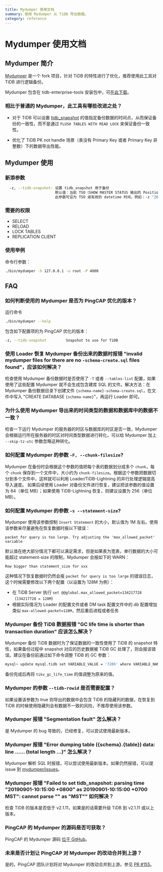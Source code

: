 ```yaml
---
title: Mydumper 使用文档
summary: 使用 Mydumper 从 TiDB 导出数据。
category: reference
---
```


# Mydumper 使用文档

## Mydumper 简介

[Mydumper](https://github.com/pingcap/mydumper) 是一个 fork 项目，针对 TiDB 的特性进行了优化，推荐使用此工具对 TiDB 进行逻辑备份。

Mydumper 包含在 tidb-enterprise-tools 安装包中，可[在此下载](/dev/reference/tools/download.md)。

### 相比于普通的 Mydumper，此工具有哪些改进之处？

+ 对于 TiDB 可以设置 [tidb_snapshot](/dev/how-to/get-started/read-historical-data.md#操作流程) 的值指定备份数据的时间点，从而保证备份的一致性，而不是通过 `FLUSH TABLES WITH READ LOCK` 来保证备份一致性。

+ 优化了 TiDB PK not handle 场景（表没有 Primary Key 或者 Primary Key 非整数）下的数据导出性能。

## Mydumper 使用

### 新添参数

  ```bash
    -z, --tidb-snapshot: 设置 tidb_snapshot 用于备份
                         默认值：当前 TSO（SHOW MASTER STATUS 输出的 Position)
                         此参数可设为 TSO 或有效的 datetime 时间，例如：-z "2016-10-08 16:45:26"
  ```

### 需要的权限

- SELECT
- RELOAD
- LOCK TABLES
- REPLICATION CLIENT

### 使用举例

命令行参数：

  ```bash
  ./bin/mydumper -h 127.0.0.1 -u root -P 4000
  ```

## FAQ

### 如何判断使用的 Mydumper 是否为 PingCAP 优化的版本？

运行命令

  ```bash
  ./bin/mydumper --help
  ```

包含如下配置项的为 PingCAP 优化的版本：

  ```bash
  -z, --tidb-snapshot         Snapshot to use for TiDB
  ```

### 使用 Loader 恢复 Mydumper 备份出来的数据时报错 "invalid mydumper files for there are no `-schema-create.sql` files found"，应该如何解决？

检查使用 Mydumper 备份数据时是否使用了 `-T` 或者 `--tables-list` 配置，如果使用了这些配置 Mydumper 就不会生成包含建库 SQL 的文件。解决方法：在 Mydumper 备份数据目录下创建文件 `{schema-name}-schema-create.sql`，在文件中写入 "CREATE DATABASE `{schema-name}`"，再运行 Loader 即可。

### 为什么使用 Mydumper 导出来的时间类型的数据和数据库中的数据不一致？

检查一下运行 Mydumper 的服务器的时区与数据库的时区是否一致，Mydumper 会根据运行所在服务器的时区对时间类型数据进行转化，可以给 Mydumper 加上 `--skip-tz-utc` 参数忽略这种转化。

### 如何配置 Mydumper 的参数 `-F, --chunk-filesize`?

Mydumper 在备份时会根据这个参数的值把每个表的数据划分成多个 `chunk`，每个 `chunk` 保存到一个文件中，大小约为 `chunk-filesize`。根据这个参数把数据切分到多个文件中，这样就可以利用 Loader/TiDB-Lightning 的并行处理逻辑提高导入速度。 如果后续使用 Loader 对备份文件进行恢复，建议把该参数的值设置为 64（单位 MB）；如果使用 TiDB-Lightning 恢复，则建议设置为 256（单位 MB）。

### 如何配置 Mydumper 的参数 `-s --statement-size`?

Mydumper 使用该参数控制 `Insert Statement` 的大小，默认值为 1M 左右。使用该参数来尽量避免在恢复数据时报以下错误：

  ```log
  packet for query is too large. Try adjusting the 'max_allowed_packet' variable
  ```

默认值在绝大部分情况下都可以满足需求，但是如果表为宽表，单行数据的大小可能超过 statement-size 的限制，Mydumper 会报如下的 WARN：

  ```log
  Row bigger than statement_size for xxx
  ```

这种情况下恢复数据时仍然会报 `packet for query is too large` 的错误日志，这个时候需要修改以下两个配置（以设置为 128M 为例）：
* 在 TiDB Server 执行 `set @@global.max_allowed_packet=134217728`（`134217728 = 128M`）
* 根据实际情况为 Loader 的配置文件或者 DM task 配置文件中的 db 配置增加类似 `max-allowed-packet=128M`，然后重启进程或者任务

### Mydumper 备份 TiDB 数据报错 "GC life time is shorter than transaction duration" 应该怎么解决？

Mydumper 备份 TiDB 数据时为了保证数据的一致性使用了 TiDB 的 snapshot 特性，如果备份过程中 snapshot 对应的历史数据被 TiDB GC 处理了，则会报该错误。建议在备份前通过如下命令调整 TiDB 的 GC 参数：

  ```bash
  mysql> update mysql.tidb set VARIABLE_VALUE = '720h' where VARIABLE_NAME = 'tikv_gc_life_time';
  ```

备份完成后再将 `tikv_gc_life_time` 的值调整为原来的值。

### Mydumper 的参数 `--tidb-rowid` 是否需要配置？

如果设置该参数为 true 则导出的数据中会包含 TiDB 的隐藏列的数据，在恢复到 TiDB 的时候使用隐藏列会有数据不一致的风险，不推荐使用该参数。

### Mydumper 报错 "Segmentation fault" 怎么解决？

是 Mydumper 的 bug 导致的，已经修复，可以尝试使用最新版本。

### Mydumper 报错 "Error dumping table ({schema}.{table}) data: line ...... (total length ...)" 怎么解决？

Mydumper 解析 SQL 时报错，可以尝试使用最新版本。如果仍然报错，可以提 issue 到 [mydumper/issues](https://github.com/pingcap/mydumper/issues)。

### Mydumper 报错 "Failed to set tidb_snapshot: parsing time \"20190901-10:15:00 +0800\" as 20190901-10:15:00 +0700 MST\": cannot parse \"\" as \"MST\"" 如何解决？

检查 TiDB 的版本是否低于 v2.1.11，如果是的话需要升级 TiDB 到 v2.1.11 或以上版本。

### PingCAP 的 Mydumper 的源码是否可获取？

PingCAP 的 Mydumper 源码 [位于 GitHub](https://github.com/pingcap/mydumper)。

### 未来是否计划让 PingCAP 对 Mydumper 的改动合并到上游？

是的，PingCAP 团队计划将对 Mydumper 的改动合并到上游。参见 [PR #155](https://github.com/maxbube/mydumper/pull/155)。

